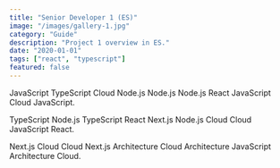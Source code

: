 ```yaml
---
title: "Senior Developer 1 (ES)"
image: "/images/gallery-1.jpg"
category: "Guide"
description: "Project 1 overview in ES."
date: "2020-01-01"
tags: ["react", "typescript"]
featured: false
---
```


JavaScript TypeScript Cloud Node.js Node.js Node.js React JavaScript Cloud JavaScript.

TypeScript Node.js TypeScript React Next.js Node.js Cloud Cloud JavaScript React.

Next.js Cloud Cloud Next.js Architecture Cloud Architecture JavaScript Architecture Cloud.
